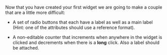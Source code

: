 Now that you have created your first widget we are going to make a couple that
are a little more difficult:

- A set of radio buttons that each have a label as well as a main label (Hint:
one of the attributes should use a reference format).

- A non-editable counter that increments when anywhere in the widget is clicked and decrements
when there is a **long** click. Also a label should be attached.
